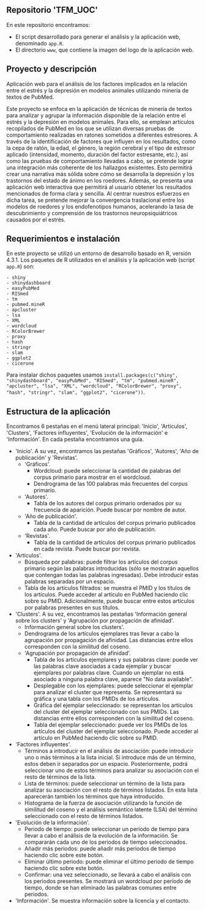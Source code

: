 ## Repositorio 'TFM_UOC'

En este repositorio encontramos:

- El script desarrollado para generar el análisis y la aplicación web, denominado ```app.R```. 
- El directorio ```www```, que contiene la imagen del logo de la aplicación web.

## Proyecto y descripción

Aplicación web para el análisis de los factores implicados en la relación entre el estrés y la depresión en modelos animales utilizando minería de textos de PubMed.

Este proyecto se enfoca en la aplicación de técnicas de minería de textos para analizar y agrupar la información disponible de la relación entre el estrés y la depresión en modelos animales. Para ello, se emplean artículos recopilados de PubMed en los que se utilizan diversas pruebas de comportamiento realizadas en ratones sometidos a diferentes estresores. A través de la identificación de factores que influyen en los resultados, como la cepa de ratón, la edad, el género, la región cerebral y el tipo de estresor aplicado (intensidad, momento, duración del factor estresante, etc.), así como las pruebas de comportamiento llevadas a cabo, se pretende lograr una integración más coherente de los hallazgos existentes. Esto permitirá crear una narrativa más sólida sobre cómo se desarrolla la depresión y los trastornos del estado de ánimo en los roedores. Además, se presenta una aplicación web interactiva que permitirá al usuario obtener los resultados mencionados de forma clara y sencilla. Al centrar nuestros esfuerzos en dicha tarea, se pretende mejorar la convergencia traslacional entre los modelos de roedores y los endofenotipos humanos, acelerando la tasa de descubrimiento y comprensión de los trastornos neuropsiquiátricos causados por el estrés.

## Requerimientos e instalación

En este proyecto se utilizó un entorno de desarrollo basado en R, versión 4.3.1. Los paquetes de R utilizados en el análisis y la aplicación web (script ```app.R```) son:

	- shiny
	- shinydashboard
	- easyPubMed
	- RISmed
	- tm
	- pubmed.mineR
	- apcluster
	- lsa
	- XML
	- wordcloud
	- RColorBrewer
	- proxy
	- hash
	- stringr
	- slam
	- ggplot2
	- cicerone

Para instalar dichos paquetes usamos ```install.packages(c("shiny", "shinydashboard", "easyPubMed", "RISmed", "tm", "pubmed.mineR", "apcluster", "lsa", "XML", "wordcloud", "RColorBrewer", "proxy", "hash", "stringr", "slam", "ggplot2", "cicerone"))```.

## Estructura de la aplicación

Encontramos 6 pestañas en el menú lateral principal: 'Inicio', 'Artículos', 'Clusters', 'Factores influyentes', 'Evolución de la información' e 'Información'. En cada pestaña encontramos una guía.

- 'Inicio'. A su vez, encontramos las pestañas 'Gráficos', 'Autores', 'Año de publicación' y 'Revistas'. 
	- 'Gráficos'. 
		- Wordcloud: puede seleccionar la cantidad de palabras del corpus primario para mostrar en el wordcloud. 
		- Dendrograma de las 100 palabras más frecuentes del corpus primario. 
	- 'Autores'. 
		- Tabla de los autores del corpus primario ordenados por su frecuencia de aparición. Puede buscar por nombre de autor. 
	- 'Año de publicación'.
		- Tabla de la cantidad de artículos del corpus primario publicados cada año. Puede buscar por año de publicación. 
	- 'Revistas'.
		- Tabla de la cantidad de artículos del corpus primario publicados en cada revista. Puede buscar por revista. 
- 'Artículos'.
	- Búsqueda por palabras: puede filtrar los artículos del corpus primario según las palabras introducidas (sólo se mostrarán aquellos que contengan todas las palabras ingresadas). Debe introducir estas palabras separadas por un espacio. 
	- Tabla de los artículos filtrados: se muestra el PMID y los títulos de los artículos. Puede acceder al artículo en PubMed haciendo clic sobre su PMID. Adicionalmente, puede buscar entre estos artículos por palabras presentes en sus títulos.
- 'Clusters'. A su vez, encontramos las pestañas 'Información general sobre los clusters' y 'Agrupación por propagación de afinidad'.
	- Información general sobre los clusters'.
	- Dendrograma de los artículos ejemplares tras llevar a cabo la agrupación por propagación de afinidad. Las distancias entre ellos corresponden con la similitud del coseno. 
	- 'Agrupación por propagación de afinidad'.
		- Tabla de los artículos ejemplares y sus palabras clave: puede ver las palabras clave asociadas a cada ejemplar y buscar ejemplares por palabras clave. Cuando un ejemplar no está asociado a ninguna palabra clave, aparece "No data available".
		- Desplegable con los ejemplares: puede seleccionar el ejemplar para analizar el cluster que representa. Se representará su gráfica y una tabla con los PMIDs de los artículos.
		- Gráfica del ejemplar seleccionado: se representan los artículos del cluster del ejemplar seleccionado con sus PMIDs. Las distancias entre ellos corresponden con la similitud del coseno. 
		- Tabla del ejemplar seleccionado: puede ver los PMIDs de los artículos del cluster del ejemplar seleccionado. Puede acceder al artículo en PubMed haciendo clic sobre su PMID.
- 'Factores influyentes'.
	- Términos a introducir en el análisis de asociación: puede introducir uno o más términos a la lista inicial. Si introduce más de un término, estos deben ir separados por un espacio. Posteriormente, podrá seleccionar uno de estos términos para analizar su asociación con el resto de términos de la lista.
	- Lista de términos: puede seleccionar un término de la lista para analizar su asociación con el resto de términos listados. En esta lista aparecerán también los términos que haya introducido.
   	- Histograma de la fuerza de asociación utilizando la función de similitud del coseno y el análisis semántico latente (LSA) del término seleccionado con el resto de términos listados.
- 'Evolución de la información'.
	- Periodo de tiempo: puede seleccionar un periodo de tiempo para llevar a cabo el análisis de la evolución de la información. Se compararán cada uno de los periodos de tiempo seleccionados.
	- Añadir más periodos: puede añadir más periodos de tiempo haciendo clic sobre este botón.
	- Eliminar último periodo: puede eliminar el último periodo de tiempo haciendo clic sobre este botón.
	- Confirmar: una vez seleccionado, se llevará a cabo el análisis con los periodos presentes. Se mostrará un wordcloud por periodo de tiempo, donde se han eliminado las palabras comunes entre periodos.
- 'Información'. Se muestra información sobre la licencia y el contacto. 
